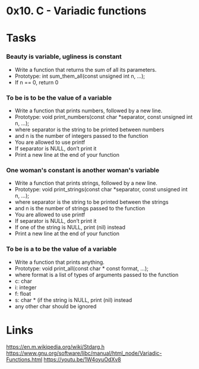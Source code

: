# 0x10. C - Variadic functions


# Tasks
### Beauty is variable, ugliness is constant
*	Write a function that returns the sum of all its parameters.
*	Prototype: int sum_them_all(const unsigned int n, ...);
*	If n == 0, return 0

### To be is to be the value of a variable
*	Write a function that prints numbers, followed by a new line.
*	Prototype: void print_numbers(const char *separator, const unsigned int n, ...);
*	where separator is the string to be printed between numbers
*	and n is the number of integers passed to the function
*	You are allowed to use printf
*	If separator is NULL, don’t print it
*	Print a new line at the end of your function

### One woman's constant is another woman's variable
*	Write a function that prints strings, followed by a new line.
*	Prototype: void print_strings(const char *separator, const unsigned int n, ...);
*	where separator is the string to be printed between the strings
*	and n is the number of strings passed to the function
*	You are allowed to use printf
*	If separator is NULL, don’t print it
*	If one of the string is NULL, print (nil) instead
*	Print a new line at the end of your function

### To be is a to be the value of a variable
*	Write a function that prints anything.
*	Prototype: void print_all(const char * const format, ...);
*	where format is a list of types of arguments passed to the function
*	c: char
*	i: integer
*	f: float
*	s: char * (if the string is NULL, print (nil) instead
*	any other char should be ignored

# Links
https://en.m.wikipedia.org/wiki/Stdarg.h
https://www.gnu.org/software/libc/manual/html_node/Variadic-Functions.html
https://youtu.be/1W4oyuOdXv8
